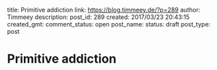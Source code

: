 title: Primitive addiction
link: https://blog.timmeey.de/?p=289
author: Timmeey
description: 
post_id: 289
created: 2017/03/23 20:43:15
created_gmt: 
comment_status: open
post_name: 
status: draft
post_type: post

# Primitive addiction

